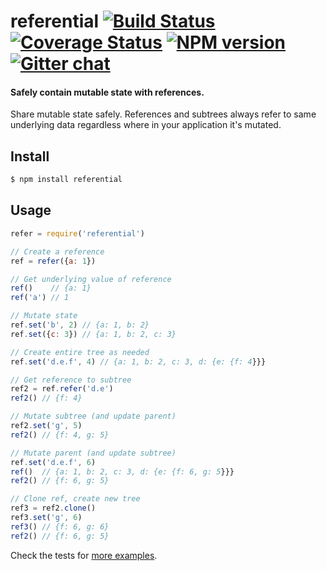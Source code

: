 # referential [![Build Status][travis-image]][travis-url] [![Coverage Status][coveralls-image]][coveralls-url] [![NPM version][npm-image]][npm-url]  [![Gitter chat][gitter-image]][gitter-url]
#### Safely contain mutable state with references.

Share mutable state safely. References and subtrees always refer to same
underlying data regardless where in your application it's mutated.

## Install
```bash
$ npm install referential
```

## Usage
```javascript
refer = require('referential')

// Create a reference
ref = refer({a: 1})

// Get underlying value of reference
ref()    // {a: 1}
ref('a') // 1

// Mutate state
ref.set('b', 2) // {a: 1, b: 2}
ref.set({c: 3}) // {a: 1, b: 2, c: 3}

// Create entire tree as needed
ref.set('d.e.f', 4) // {a: 1, b: 2, c: 3, d: {e: {f: 4}}}

// Get reference to subtree
ref2 = ref.refer('d.e')
ref2() // {f: 4}

// Mutate subtree (and update parent)
ref2.set('g', 5)
ref2() // {f: 4, g: 5}

// Mutate parent (and update subtree)
ref.set('d.e.f', 6)
ref()  // {a: 1, b: 2, c: 3, d: {e: {f: 6, g: 5}}}
ref2() // {f: 6, g: 5}

// Clone ref, create new tree
ref3 = ref2.clone()
ref3.set('g', 6)
ref3() // {f: 6, g: 6}
ref2() // {f: 6, g: 5}
```

Check the tests for [more examples][examples].

[examples]:         https://github.com/zeekay/referential/blob/master/test/test.coffee

[travis-url]:       https://travis-ci.org/zeekay/referential
[travis-image]:     https://img.shields.io/travis/zeekay/referential.svg
[coveralls-url]:    https://coveralls.io/github/zeekay/referential?branch=master
[coveralls-image]:  https://coveralls.io/repos/zeekay/referential/badge.svg?branch=master&service=github
[npm-url]:          https://www.npmjs.com/package/referential
[npm-image]:        https://img.shields.io/npm/v/referential.svg
[downloads-image]:  https://img.shields.io/npm/dm/referential.svg
[downloads-url]:    http://badge.fury.io/js/referential
[gitter-url]:       https://gitter.im/zeekay/hi
[gitter-image]:     https://badges.gitter.im/join-chat.svg
